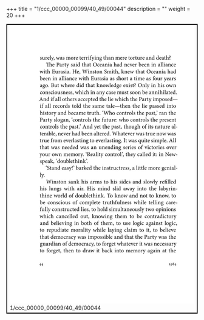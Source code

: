 +++
title = "1/ccc_00000_00099/40_49/00044"
description = ""
weight = 20
+++

<table style="border:2px solid black;max-width:800px;max-height:800px;" 
><tr><td>
<img class="center-fit-jpg"
src="/jpg_/out_jpg_1984__044.jpg">
1/ccc_00000_00099/40_49/00044
</img></td></tr></table>
